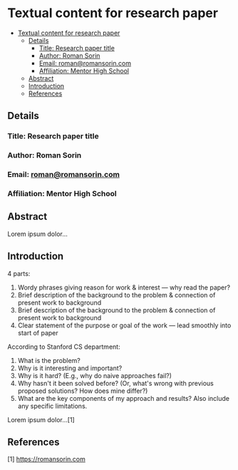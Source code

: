 # Textual content for research paper

- [Textual content for research paper](#textual-content-for-research-paper)
  - [Details](#details)
    - [Title: Research paper title](#title-research-paper-title)
    - [Author: Roman Sorin](#author-roman-sorin)
    - [Email: roman@romansorin.com](#email-romanromansorincom)
    - [Affiliation: Mentor High School](#affiliation-mentor-high-school)
  - [Abstract](#abstract)
  - [Introduction](#introduction)
  - [References](#references)

## Details

### Title: Research paper title

### Author: Roman Sorin

### Email: roman@romansorin.com

### Affiliation: Mentor High School

## Abstract

Lorem ipsum dolor...

## Introduction

4 parts:

1) Wordy phrases giving reason for work & interest — why read the paper?
2) Brief description of the background to the problem & connection of present work to background
3) Brief description of the background to the problem & connection of present work to background
4) Clear statement of the purpose or goal of the work — lead smoothly into start of paper

According to Stanford CS department:

1) What is the problem?
2) Why is it interesting and important?
3) Why is it hard? (E.g., why do naive approaches fail?)
4) Why hasn't it been solved before? (Or, what's wrong with previous proposed solutions? How does mine differ?)
5) What are the key components of my approach and results? Also include any specific limitations.

Lorem ipsum dolor...[1]

## References

[1] https://romansorin.com